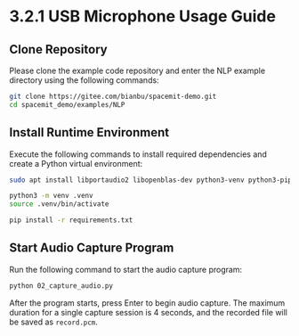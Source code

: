 # 3.2.1 USB Microphone Usage Guide

## Clone Repository

Please clone the example code repository and enter the NLP example directory using the following commands:

```bash
git clone https://gitee.com/bianbu/spacemit-demo.git
cd spacemit_demo/examples/NLP
```

## Install Runtime Environment

Execute the following commands to install required dependencies and create a Python virtual environment:

```bash
sudo apt install libportaudio2 libopenblas-dev python3-venv python3-pip

python3 -m venv .venv
source .venv/bin/activate

pip install -r requirements.txt
```

## Start Audio Capture Program

Run the following command to start the audio capture program:

```bash
python 02_capture_audio.py
```

After the program starts, press Enter to begin audio capture. The maximum duration for a single capture session is 4 seconds, and the recorded file will be saved as `record.pcm`.
